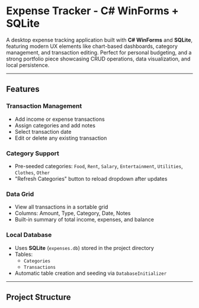 #  Expense Tracker - C# WinForms + SQLite 

A desktop expense tracking application built with **C# WinForms** and **SQLite**, featuring modern UX elements like chart-based dashboards, category management, and transaction editing. Perfect for personal budgeting, and a strong portfolio piece showcasing CRUD operations, data visualization, and local persistence.

---

##  Features

###  Transaction Management
- Add income or expense transactions
- Assign categories and add notes
- Select transaction date
- Edit or delete any existing transaction

###  Category Support
- Pre-seeded categories: `Food`, `Rent`, `Salary`, `Entertainment`, `Utilities`, `Clothes`, `Other`
- "Refresh Categories" button to reload dropdown after updates

###  Data Grid
- View all transactions in a sortable grid
- Columns: Amount, Type, Category, Date, Notes
- Built-in summary of total income, expenses, and balance

###  Local Database
- Uses **SQLite** (`expenses.db`) stored in the project directory
- Tables:
  - `Categories`
  - `Transactions`
- Automatic table creation and seeding via `DatabaseInitializer`

---

## Project Structure

